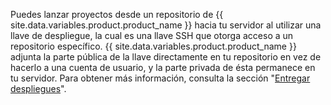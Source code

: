 Puedes lanzar proyectos desde un repositorio de {{ site.data.variables.product.product_name }} hacia tu servidor al utilizar una llave de despliegue, la cual es una llave SSH que otorga acceso a un repositorio específico. {{ site.data.variables.product.product_name }} adjunta la parte pública de la llave directamente en tu repositorio en vez de hacerlo a una cuenta de usuario, y la parte privada de ésta permanece en tu servidor. Para obtener más información, consulta la sección "[Entregar despliegues](/v3/guides/delivering-deployments/)".
